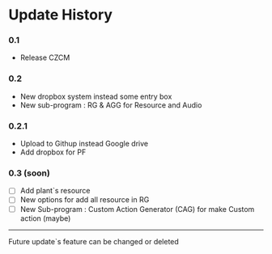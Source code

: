 # Update History

### 0.1

- Release CZCM

### 0.2

- New dropbox system instead some entry box
- New sub-program : RG & AGG for Resource and Audio

### 0.2.1

- Upload to Githup instead Google drive 
- Add dropbox for PF

### 0.3 (soon)

 -  [ ] Add plant`s resource
 -  [ ] New options for add all resource in RG
 -  [ ] New Sub-program : Custom Action Generator (CAG) for make Custom action (maybe)

---

Future update`s feature can be changed or deleted
